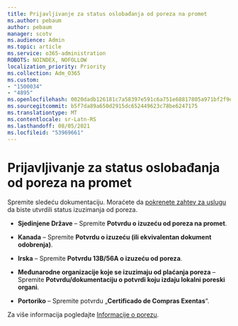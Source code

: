 ```yaml
---
title: Prijavljivanje za status oslobađanja od poreza na promet
ms.author: pebaum
author: pebaum
manager: scotv
ms.audience: Admin
ms.topic: article
ms.service: o365-administration
ROBOTS: NOINDEX, NOFOLLOW
localization_priority: Priority
ms.collection: Adm_O365
ms.custom:
- "1500034"
- "4895"
ms.openlocfilehash: 0020dadb126181c7a58397e591c6a751e68817805a971bf2f9e9bdda94c6f1e4
ms.sourcegitcommit: b5f7da89a650d2915dc652449623c78be6247175
ms.translationtype: MT
ms.contentlocale: sr-Latn-RS
ms.lasthandoff: 08/05/2021
ms.locfileid: "53969661"
---
```

# <a name="apply-for-tax-exempt-status"></a>Prijavljivanje za status oslobađanja od poreza na promet

Spremite sledeću dokumentaciju. Moraćete da [pokrenete zahtev za uslugu](https://go.microsoft.com/fwlink/p/?linkid=518322) da biste utvrdili status izuzimanja od poreza.

- **Sjedinjene Države** – Spremite **Potvrdu o izuzeću od poreza na promet**.

- **Kanada** – Spremite **Potvrdu o izuzeću (ili ekvivalentan dokument odobrenja)**.

- **Irska** – Spremite **Potvrdu 13B/56A o izuzeću od poreza**.

- **Međunarodne organizacije koje se izuzimaju od plaćanja poreza** – Spremite **Potvrdu/dokumentaciju o potvrdi koju izdaju lokalni poreski organi**.

- **Portoriko** – Spremite potvrdu „**Certificado de Compras Exentas**“.

Za više informacija pogledajte [Informacije o porezu](/microsoft-365/commerce/billing-and-payments/tax-information).
